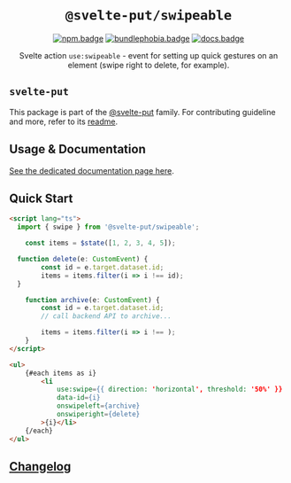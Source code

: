 <div align="center">

# `@svelte-put/swipeable`

[![npm.badge]][npm] [![bundlephobia.badge]][bundlephobia] [![docs.badge]][docs]

Svelte action `use:swipeable` - event for setting up quick gestures on an element (swipe right to delete, for example).

</div>

## `svelte-put`

This package is part of the [@svelte-put][github.monorepo] family. For contributing guideline and more, refer to its [readme][github.monorepo].

## Usage & Documentation

[See the dedicated documentation page here][docs].

## Quick Start

```html
<script lang="ts">
  import { swipe } from '@svelte-put/swipeable';

	const items = $state([1, 2, 3, 4, 5]);

  function delete(e: CustomEvent) {
		const id = e.target.dataset.id;
		items = items.filter(i => i !== id);
  }

	function archive(e: CustomEvent) {
		const id = e.target.dataset.id;
		// call backend API to archive...

		items = items.filter(i => i !== );
	}
</script>

<ul>
	{#each items as i}
		<li
			use:swipe={{ direction: 'horizontal', threshold: '50%' }}
			data-id={i}
			onswipeleft={archive}
			onswiperight={delete}
		>{i}</li>
	{/each}
</ul>
```

## [Changelog][github.changelog]

<!-- github specifics -->

[github.monorepo]: https://github.com/vnphanquang/svelte-put
[github.changelog]: https://github.com/vnphanquang/svelte-put/blob/next/packages/swipeable/CHANGELOG.md
[github.issues]: https://github.com/vnphanquang/svelte-put/issues?q=

<!-- heading badge -->

[npm.badge]: https://img.shields.io/npm/v/@svelte-put/swipeable
[npm]: https://www.npmjs.com/package/@svelte-put/swipeable
[bundlephobia.badge]: https://img.shields.io/bundlephobia/minzip/@svelte-put/swipeable?label=minzipped
[bundlephobia]: https://bundlephobia.com/package/@svelte-put/swipeable
[docs]: https://svelte-put.vnphanquang.com/docs/swipeable
[docs.badge]: https://img.shields.io/badge/-Docs%20Site-blue

